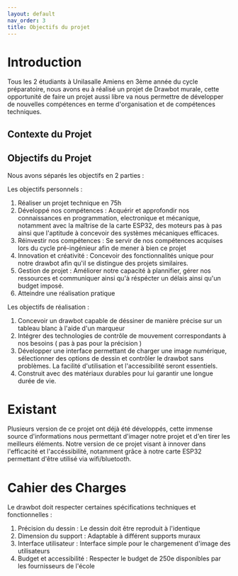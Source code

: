 ```yaml
---
layout: default
nav_order: 3
title: Objectifs du projet
---
```


# Introduction

Tous les 2 étudiants à Unilasalle Amiens en 3ème année du cycle préparatoire, nous avons eu à réalisé un projet de Drawbot murale, cette opportunité de faire un projet aussi libre va nous permettre de développer de nouvelles compétences en terme d'organisation et de compétences techniques.


## Contexte du Projet



## Objectifs du Projet

Nous avons séparés les objectifs en 2 parties :

Les objectifs personnels :

1. Réaliser un projet technique en 75h
2. Développé nos compétences : Acquérir et approfondir nos connaissances en programmation, electronique et mécanique, notamment avec la maîtrise de la carte ESP32, des moteurs pas à pas ainsi que l'aptitude à concevoir des systèmes mécaniques efficaces.
3. Réinvestir nos compétences : Se servir de nos compétences acquises lors du cycle pré-ingénieur afin de mener à bien ce projet
4. Innovation et créativité : Concevoir des fonctionnalités unique pour notre drawbot afin qu'il se distingue des projets similaires.
5. Gestion de projet : Améliorer notre capacité à plannifier, gérer nos ressources et communiquer ainsi qu'à réspécter un délais ainsi qu'un budget imposé.
6. Atteindre une réalisation pratique 


Les objectifs de réalisation :


1. Concevoir un drawbot capable de déssiner de manière précise sur un tableau blanc à l'aide d'un marqueur
2. Intégrer des technologies de contrôle de mouvement correspondants à nos besoins ( pas à pas pour la précision )
3. Développer une interface permettant de charger une image numérique, sélectionner des options de dessin et contrôler le drawbot sans problèmes. La facilité d'utilisation et l'accessibilité seront essentiels.
4. Construit avec des matériaux durables pour lui garantir une longue durée de vie.



# Existant

Plusieurs version de ce projet ont déjà été développés, cette immense source d'informations nous permettant d'imager notre projet et d'en tirer les meilleurs éléments. 
Notre version de ce projet visant à innover dans l'efficacité et l'accéssibilité, notamment grâce à notre carte ESP32 permettant d'être utilisé via wifi/bluetooth.

# Cahier des Charges

Le drawbot doit respecter certaines spécifications techniques et fonctionnelles :

1. Précision du dessin : Le dessin doit être reproduit à l'identique
2. Dimension du support : Adaptable à différent supports muraux
3. Interface utilisateur : Interface simple pour le chargemenent d'image des utilisateurs
4. Budget et accessibilité : Respecter le budget de 250e disponibles par les fournisseurs de l'école


